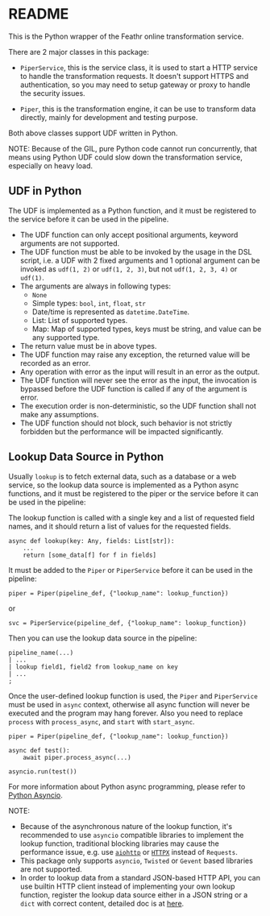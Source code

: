 README
======

This is the Python wrapper of the Feathr online transformation service.

There are 2 major classes in this package:

* `PiperService`, this is the service class, it is used to start a HTTP service to handle the transformation requests. It doesn't support HTTPS and authentication, so you may need to setup gateway or proxy to handle the security issues.

* `Piper`, this is the transformation engine, it can be use to transform data directly, mainly for development and testing purpose.

Both above classes support UDF written in Python.

NOTE: Because of the GIL, pure Python code cannot run concurrently, that means using Python UDF could slow down the transformation service, especially on heavy load.

UDF in Python
-------------

The UDF is implemented as a Python function, and it must be registered to the service before it can be used in the pipeline.

* The UDF function can only accept positional arguments, keyword arguments are not supported.
* The UDF function must be able to be invoked by the usage in the DSL script, i.e. a UDF with 2 fixed arguments and 1 optional argument can be invoked as `udf(1, 2)` or `udf(1, 2, 3)`, but not `udf(1, 2, 3, 4)` or `udf(1)`.
* The arguments are always in following types:
    * `None`
    * Simple types: `bool`, `int`, `float`, `str`
    * Date/time is represented as `datetime.DateTime`.
    * List: List of supported types.
    * Map: Map of supported types, keys must be string, and value can be any supported type.
* The return value must be in above types.
* The UDF function may raise any exception, the returned value will be recorded as an error.
* Any operation with error as the input will result in an error as the output.
* The UDF function will never see the error as the input, the invocation is bypassed before the UDF function is called if any of the argument is error.
* The execution order is non-deterministic, so the UDF function shall not make any assumptions.
* The UDF function should not block, such behavior is not strictly forbidden but the performance will be impacted significantly.

Lookup Data Source in Python
----------------------------

Usually `lookup` is to fetch external data, such as a database or a web service, so the lookup data source is implemented as a Python async functions, and it must be registered to the piper or the service before it can be used in the pipeline:

The lookup function is called with a single key and a list of requested field names, and it should return a list of values for the requested fields.
```
async def lookup(key: Any, fields: List[str]):
    ...
    return [some_data[f] for f in fields]
```

It must be added to the `Piper` or `PiperService` before it can be used in the pipeline:
```
piper = Piper(pipeline_def, {"lookup_name": lookup_function})
```
or
```
svc = PiperService(pipeline_def, {"lookup_name": lookup_function})
```

Then you can use the lookup data source in the pipeline:
```
pipeline_name(...)
| ...
| lookup field1, field2 from lookup_name on key
| ...
;
```

Once the user-defined lookup function is used, the `Piper` and `PiperService` must be used in `async` context, otherwise all async function will never be executed and the program may hang forever.
Also you need to replace `process` with `process_async`, and `start` with `start_async`.

```
piper = Piper(pipeline_def, {"lookup_name": lookup_function})

async def test():
    await piper.process_async(...)

asyncio.run(test())
```

For more information about Python async programming, please refer to [Python Asyncio](https://docs.python.org/3/library/asyncio.html).

NOTE:
* Because of the asynchronous nature of the lookup function, it's recommended to use `asyncio` compatible libraries to implement the lookup function, traditional blocking libraries may cause the performance issue, e.g. use [`aiohttp`](https://pypi.org/project/aiohttp/) or [`HTTPX`](https://pypi.org/project/httpx/) instead of `Requests`.
* This package only supports `asyncio`,  `Twisted` or `Gevent` based libraries are not supported.
* In order to lookup data from a standard JSON-based HTTP API, you can use builtin HTTP client instead of implementing your own lookup function, register the lookup data source either in a JSON string or a `dict` with correct content, detailed doc is at [here]("../#lookup-data-source-definition").
